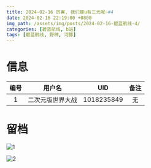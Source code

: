 ```yaml
---
title: 2024-02-16 厉害, 我们豚u有三光呢~#4
date: 2024-02-16 22:19:00 +0800
img_path: /assets/img/posts/2024-02-16-碧蓝航线-4/
categories: [碧蓝航线, b站]
tags: [碧蓝航线, 野种, 河豚]
---
```


# 信息

| 编号 |      用户名      |    UID     | 备注 |
| :--: | :--------------: | :--------: | :--: |
|  1   | 二次元版世界大战 | 1018235849 |  无  |

# 留档

![1](1.jpg)

![2](2.jpg)
